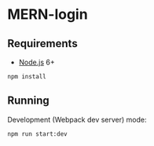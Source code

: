 # MERN-login

## Requirements

- [Node.js](https://nodejs.org/en/) 6+

```shell
npm install
```


## Running

Development (Webpack dev server) mode:

```shell
npm run start:dev
```
